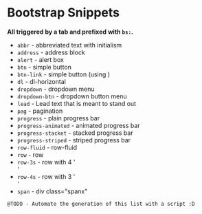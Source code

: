 # Bootstrap Snippets

__All triggered by a tab and prefixed with `bs:`.__

* `abbr` - abbreviated text with initialism
* `address` - address block
* `alert` - alert box
* `btn` - simple button
* `btn-link` - simple button (using <a></a>)
* `dl` - dl-horizontal
* `dropdown` - dropdown menu
* `dropdown-btn` - dropdown button menu
* `lead` - Lead text that is meant to stand out
* `pag` - pagination
* `progress` - plain progress bar
* `progress-animated` - animated progress bar
* `progress-stacket` - stacked progress bar
* `progress-striped` - striped progress bar
* `row-fluid` - row-fluid
* `row` - row
* `row-3s` - row with 4 '<div class="span3"></div>'
* `row-4s` - row with 3 '<div class="span4"></div>'
* `span` - div class="spanx"

```
@TODO - Automate the generation of this list with a script :D
```
